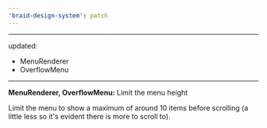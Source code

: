 ```yaml
---
'braid-design-system': patch
---
```


---
updated:
  - MenuRenderer
  - OverflowMenu
---

**MenuRenderer, OverflowMenu:** Limit the menu height

Limit the menu to show a maximum of around 10 items before scrolling (a little less so it's evident there is more to scroll to).
